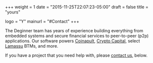 +++
weight = 1
date = "2015-11-25T22:07:23-05:00"
draft = false
title = "yours"

logo = "Y"
mainurl = "#Contact"
+++

The Deginner team has years of experience building everything from embedded systems and secure financial services to peer-to-peer (p2p) applications. Our software powers [Coinapult](https://coinapult.com), [Crypto Capital](http://cryptocapital.co/), select [Lamassu](http://lamassu.is/) BTMs, and more.  

If you have a project that you need help with, please [contact us](#Contact), below.
